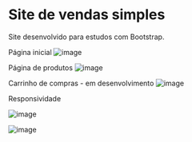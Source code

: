 # Site de vendas simples
Site desenvolvido para estudos com Bootstrap.

Página inicial
![image](https://user-images.githubusercontent.com/94297628/187080829-b2734813-7321-4402-93e6-32c2beba03c8.png)

Página de produtos
![image](https://user-images.githubusercontent.com/94297628/187080843-b3a7f36c-ab6e-4035-ad11-427369adb52c.png)

Carrinho de compras - em desenvolvimento
![image](https://user-images.githubusercontent.com/94297628/187080856-9b75f291-85d3-4906-9218-e009440a8f00.png)

Responsividade

![image](https://user-images.githubusercontent.com/94297628/187080888-f3e3f200-c8f5-43fd-a4ec-520fce6da164.png)

![image](https://user-images.githubusercontent.com/94297628/187080939-ec3b68d0-3196-41a6-8307-7236a4e40f19.png)
